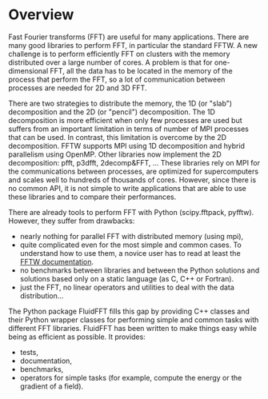 # Overview

Fast Fourier transforms (FFT) are useful for many applications.  There are many
good libraries to perform FFT, in particular the standard FFTW.  A new
challenge is to perform efficiently FFT on clusters with the memory distributed
over a large number of cores. A problem is that for one-dimensional FFT, all
the data has to be located in the memory of the process that perform the FFT,
so a lot of communication between processes are needed for 2D and 3D FFT.

There are two strategies to distribute the memory, the 1D (or "slab")
decomposition and the 2D (or "pencil") decomposition. The 1D decomposition is
more efficient when only few processes are used but suffers from an important
limitation in terms of number of MPI processes that can be used. In contrast,
this limitation is overcome by the 2D decomposition.  FFTW supports MPI using
1D decomposition and hybrid parallelism using OpenMP. Other libraries now
implement the 2D decomposition: pfft, p3dfft, 2decomp&FFT, ... These libraries
rely on MPI for the communications between processes, are optimized for
supercomputers and scales well to hundreds of thousands of cores. However,
since there is no common API, it is not simple to write applications that are
able to use these libraries and to compare their performances.

There are already tools to perform FFT with Python (scipy.fftpack,
pyfftw). However, they suffer from drawbacks:

- nearly nothing for parallel FFT with distributed memory (using mpi),
- quite complicated even for the most simple and common cases. To understand how
  to use them, a novice user has to read at least the [FFTW documentation](http://www.fftw.org/fftw3_doc/).
- no benchmarks between libraries and between the Python solutions and solutions
  based only on a static language (as C, C++ or Fortran).
- just the FFT, no linear operators and utilities to deal with the data
  distribution...

The Python package FluidFFT fills this gap by providing C++ classes and their
Python wrapper classes for performing simple and common tasks with different
FFT libraries.  FluidFFT has been written to make things easy while being as
efficient as possible.  It provides:

- tests,
- documentation,
- benchmarks,
- operators for simple tasks (for example, compute the energy or the gradient
  of a field).
